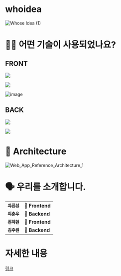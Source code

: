 # whoidea
![Whose Idea (1)](https://user-images.githubusercontent.com/95297566/163955287-9ddb43ad-7796-4f5a-8d17-2f970683c57e.png)

# 🕵🏼 어떤 기술이 사용되었나요?

## FRONT
![](https://img.shields.io/badge/FRONT-React-61DAFB?style=for-the-badge&logo=React)

![](https://img.shields.io/badge/FRONT-Redux-764ABC?style=for-the-badge&logo=Redux)

![image](https://user-images.githubusercontent.com/95297566/163955908-5946b846-55f3-426a-9ae5-103c2015890b.png)


## BACK
![](https://img.shields.io/badge/BACK-Node-3776AB?style=for-the-badge&logo=Node.js)

![](https://img.shields.io/badge/BACK-Express-092E20?style=for-the-badge)




# 🔨 Architecture
![Web_App_Reference_Architecture_1](https://cdn.discordapp.com/attachments/960425551754051594/960866421527687198/Sodanen_Screenshot_22.04_05_20_39-33.png.png)

# 🗣 우리를 소개합니다.

<table>
  <tbody>
    <tr>
      <td align="center">
        <a href="https://github.com/mokbangkoon">
          <sub>
            <b>차진성</b>
          </sub>
        </a>
        <br>
      </td>
      <td>
        <strong>🚩 Frontend</strong>
      </td>
    </tr>
     <tr>
      <td align="center">
        <a href="https://github.com/chunwoolee-work">
          <sub>
            <b>이춘우</b>
          </sub>
        </a>
        <br>
      </td>
      <td>
        <strong>🏁 Backend</strong>
      </td>
    </tr>
      <td align="center">
        <a href="https://github.com/haheon">
          <sub>
            <b>전하헌</b>
          </sub>
        </a>
        <br>
      </td>
      <td>
        <strong>🚩 Frontend</strong>
      </td>
    </tr>
    <tr>
      <td align="center">
        <a href="https://github.com/Mizulatte">
          <sub>
            <b>김주원</b>
          </sub>
        </a>
        <br>
      </td>
      <td>
        <strong>🏁 Backend</strong>
      </td>
    </tr>
    <tr>
  </tbody>
</table>


# 자세한 내용
<a href="https://github.com/codestates/whoseidea/wiki">링크</a>

